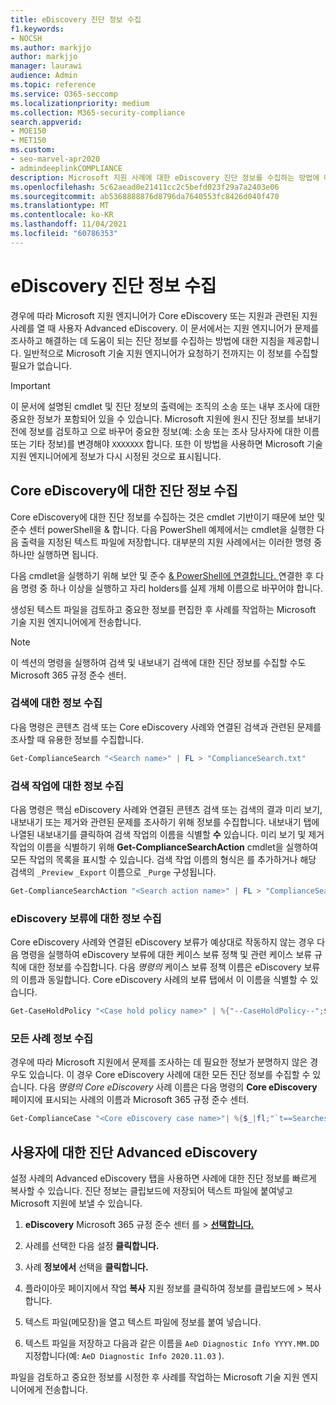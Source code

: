 ```yaml
---
title: eDiscovery 진단 정보 수집
f1.keywords:
- NOCSH
ms.author: markjjo
author: markjjo
manager: laurawi
audience: Admin
ms.topic: reference
ms.service: O365-seccomp
ms.localizationpriority: medium
ms.collection: M365-security-compliance
search.appverid:
- MOE150
- MET150
ms.custom:
- seo-marvel-apr2020
- admindeeplinkCOMPLIANCE
description: Microsoft 지원 사례에 대한 eDiscovery 진단 정보를 수집하는 방법에 대해 자세히 알아보습니다.
ms.openlocfilehash: 5c62aead0e21411cc2c5befd023f29a7a2403e06
ms.sourcegitcommit: ab5368888876d8796da7640553fc8426d040f470
ms.translationtype: MT
ms.contentlocale: ko-KR
ms.lasthandoff: 11/04/2021
ms.locfileid: "60786353"
---
```

# <a name="collect-ediscovery-diagnostic-information"></a>eDiscovery 진단 정보 수집

경우에 따라 Microsoft 지원 엔지니어가 Core eDiscovery 또는 지원과 관련된 지원 사례를 열 때 사용자 Advanced eDiscovery. 이 문서에서는 지원 엔지니어가 문제를 조사하고 해결하는 데 도움이 되는 진단 정보를 수집하는 방법에 대한 지침을 제공합니다. 일반적으로 Microsoft 기술 지원 엔지니어가 요청하기 전까지는 이 정보를 수집할 필요가 없습니다.

> [!IMPORTANT]
> 이 문서에 설명된 cmdlet 및 진단 정보의 출력에는 조직의 소송 또는 내부 조사에 대한 중요한 정보가 포함되어 있을 수 있습니다. Microsoft 지원에 원시 진단 정보를 보내기 전에 정보를 검토하고 으로 바꾸어 중요한 정보(예: 소송 또는 조사 당사자에 대한 이름 또는 기타 정보)를 변경해야 `XXXXXXX` 합니다. 또한 이 방법을 사용하면 Microsoft 기술 지원 엔지니어에게 정보가 다시 시정된 것으로 표시됩니다.

## <a name="collect-diagnostic-information-for-core-ediscovery"></a>Core eDiscovery에 대한 진단 정보 수집

Core eDiscovery에 대한 진단 정보를 수집하는 것은 cmdlet 기반이기 때문에 보안 및 준수 센터 powerShell을 & 합니다. 다음 PowerShell 예제에서는 cmdlet을 실행한 다음 출력을 지정된 텍스트 파일에 저장합니다. 대부분의 지원 사례에서는 이러한 명령 중 하나만 실행하면 됩니다.

다음 cmdlet을 실행하기 위해 보안 및 준수 [& PowerShell에 연결합니다. </span> ](/powershell/exchange/connect-to-scc-powershell) 연결한 후 다음 명령 중 하나 이상을 실행하고 자리 holders를 실제 개체 이름으로 바꾸어야 합니다.

생성된 텍스트 파일을 검토하고 중요한 정보를 편집한 후 사례를 작업하는 Microsoft 기술 지원 엔지니어에게 전송합니다.

> [!NOTE]
> 이 섹션의 명령을 실행하여 검색 및 내보내기 검색에 대한 진단  정보를 수집할 수도 Microsoft 365 규정 준수 센터.

### <a name="collect-information-about-searches"></a>검색에 대한 정보 수집

다음 명령은 콘텐츠 검색 또는 Core eDiscovery 사례와 연결된 검색과 관련된 문제를 조사할 때 유용한 정보를 수집합니다.

```powershell
Get-ComplianceSearch "<Search name>" | FL > "ComplianceSearch.txt"
```

### <a name="collect-information-about-search-actions"></a>검색 작업에 대한 정보 수집

다음 명령은 핵심 eDiscovery 사례와 연결된 콘텐츠 검색 또는 검색의 결과 미리 보기, 내보내기 또는 제거와 관련된 문제를 조사하기 위해 정보를 수집합니다. 내보내기 탭에 나열된 내보내기를 클릭하여 검색 작업의 이름을 식별할 **수** 있습니다. 미리 보기 및 제거 작업의 이름을 식별하기 위해 **Get-ComplianceSearchAction** cmdlet을 실행하여 모든 작업의 목록을 표시할 수 있습니다. 검색 작업 이름의 형식은 를 추가하거나 해당 검색의 `_Preview` `_Export` 이름으로 `_Purge` 구성됩니다.

```powershell
Get-ComplianceSearchAction "<Search action name>" | FL > "ComplianceSearchAction.txt"
```

### <a name="collect-information-about-ediscovery-holds"></a>eDiscovery 보류에 대한 정보 수집

Core eDiscovery 사례와 연결된 eDiscovery 보류가 예상대로 작동하지 않는 경우 다음 명령을 실행하여 eDiscovery 보류에 대한 케이스 보류 정책 및 관련 케이스 보류 규칙에 대한 정보를 수집합니다. 다음 *명령의* 케이스 보류 정책 이름은 eDiscovery 보류의 이름과 동일합니다. Core eDiscovery  사례의 보류 탭에서 이 이름을 식별할 수 있습니다.

```powershell
Get-CaseHoldPolicy "<Case hold policy name>" | %{"--CaseHoldPolicy--";$_|FL;"--CaseHoldRule--";Get-CaseHoldRule -Policy $_.Name | FL} > "eDiscoveryCaseHold.txt"
```

### <a name="collect-all-case-information"></a>모든 사례 정보 수집

경우에 따라 Microsoft 지원에서 문제를 조사하는 데 필요한 정보가 분명하지 않은 경우도 있습니다. 이 경우 Core eDiscovery 사례에 대한 모든 진단 정보를 수집할 수 있습니다. 다음 *명령의 Core eDiscovery* 사례 이름은 다음 명령의 **Core eDiscovery** 페이지에 표시되는 사례의 이름과 Microsoft 365 규정 준수 센터.

```powershell
Get-ComplianceCase "<Core eDiscovery case name>"| %{$_|fl;"`t==Searches==";Get-ComplianceSearch -Case $_.Name | FL;"`t==Search Actions==";Get-ComplianceSearchAction -Case $_.Name |FL;"`t==Holds==";Get-CaseHoldPolicy -Case $_.Name | %{$_|FL;"`t`t ==$($_.Name) Rules==";Get-CaseHoldRule -Policy $_.Name | FL}} > "eDiscoveryCase.txt"
```

## <a name="collect-diagnostic-information-for-advanced-ediscovery"></a>사용자에 대한 진단 Advanced eDiscovery

설정  사례의 Advanced eDiscovery 탭을 사용하면 사례에 대한 진단 정보를 빠르게 복사할 수 있습니다. 진단 정보는 클립보드에 저장되어 텍스트 파일에 붙여넣고 Microsoft 지원에 보낼 수 있습니다.

1. **eDiscovery** Microsoft 365 규정 준수 센터 를  >  <a href="https://go.microsoft.com/fwlink/p/?linkid=2174006" target="_blank">**선택합니다.**</a>

2. 사례를 선택한 다음 설정 **클릭합니다.**

3. 사례 **정보에서** 선택을 **클릭합니다.**

4. 플라이아웃 페이지에서 작업 **복사** 지원 정보를 클릭하여 정보를 클립보드에  >   복사합니다.

5. 텍스트 파일(메모장)을 열고 텍스트 파일에 정보를 붙여 넣습니다.

6. 텍스트 파일을 저장하고 다음과 같은 이름을 `AeD Diagnostic Info YYYY.MM.DD` 지정합니다(예: `AeD Diagnostic Info 2020.11.03` ).

파일을 검토하고 중요한 정보를 시정한 후 사례를 작업하는 Microsoft 기술 지원 엔지니어에게 전송합니다.
